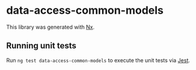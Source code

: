 # data-access-common-models

This library was generated with [Nx](https://nx.dev).

## Running unit tests

Run `ng test data-access-common-models` to execute the unit tests via [Jest](https://jestjs.io).
